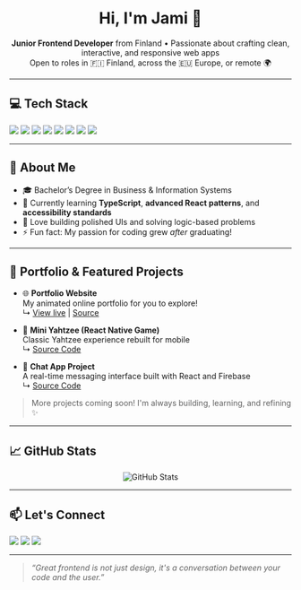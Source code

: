 <h1 align="center">Hi, I'm Jami 👋</h1>

<p align="center">
  <b>Junior Frontend Developer</b> from Finland • Passionate about crafting clean, interactive, and responsive web apps<br/>
  Open to roles in 🇫🇮 Finland, across the 🇪🇺 Europe, or remote 🌍
</p>

---

## 💻 Tech Stack

<p>
  <img src="https://img.shields.io/badge/React-%2361DAFB?style=flat&logo=react&logoColor=black" />
  <img src="https://img.shields.io/badge/Vite-%23646CFF?style=flat&logo=vite&logoColor=white" />
  <img src="https://img.shields.io/badge/TypeScript-007ACC?style=flat&logo=typescript&logoColor=white" />
  <img src="https://img.shields.io/badge/JavaScript-ES6+-F7DF1E?style=flat&logo=javascript&logoColor=black" />
  <img src="https://img.shields.io/badge/HTML5-E34F26?style=flat&logo=html5&logoColor=white" />
  <img src="https://img.shields.io/badge/CSS3-1572B6?style=flat&logo=css3&logoColor=white" />
  <img src="https://img.shields.io/badge/React%20Native-20232A?style=flat&logo=react&logoColor=61DAFB" />
  <img src="https://img.shields.io/badge/Expo-000020?style=flat&logo=expo&logoColor=white" />
</p>

---

## 🧠 About Me

- 🎓 Bachelor’s Degree in Business & Information Systems  
- 🌱 Currently learning **TypeScript**, **advanced React patterns**, and **accessibility standards**
- 🧩 Love building polished UIs and solving logic-based problems
- ⚡ Fun fact: My passion for coding grew *after* graduating!

---

## 🚀 Portfolio & Featured Projects

- 🌐 **Portfolio Website**  
  My animated online portfolio for you to explore!   
  ↳ [View live](https://portfolio-jami-rankinen.netlify.app) | [Source](https://github.com/Jamirankinen/Portfolio)

- 🎲 **Mini Yahtzee (React Native Game)**  
  Classic Yahtzee experience rebuilt for mobile  
  ↳ [Source Code](https://github.com/Jamirankinen/Mini-Yahtzee)

- 💬 **Chat App Project**  
  A real-time messaging interface built with React and Firebase  
  ↳ [Source Code](https://github.com/Jamirankinen/chat-app-project)

> More projects coming soon! I'm always building, learning, and refining ✨

---

## 📈 GitHub Stats

<p align="center">
  <img src="https://github-readme-stats.vercel.app/api?username=Jamirankinen&show_icons=true&theme=radical" alt="GitHub Stats" />
  <br />
</p>

---

## 📫 Let's Connect

<p>
  <a href="mailto:jamuxi34@gmail.com"><img src="https://img.shields.io/badge/Email-D14836?style=flat&logo=gmail&logoColor=white"/></a>
  <a href="https://www.linkedin.com/in/jamirankinen"><img src="https://img.shields.io/badge/LinkedIn-0077B5?style=flat&logo=linkedin&logoColor=white"/></a>
  <a href="https://portfolio-jami-rankinen.netlify.app"><img src="https://img.shields.io/badge/Portfolio-121212?style=flat&logo=vercel&logoColor=white"/></a>
</p>

---

> _“Great frontend is not just design, it's a conversation between your code and the user.”_
